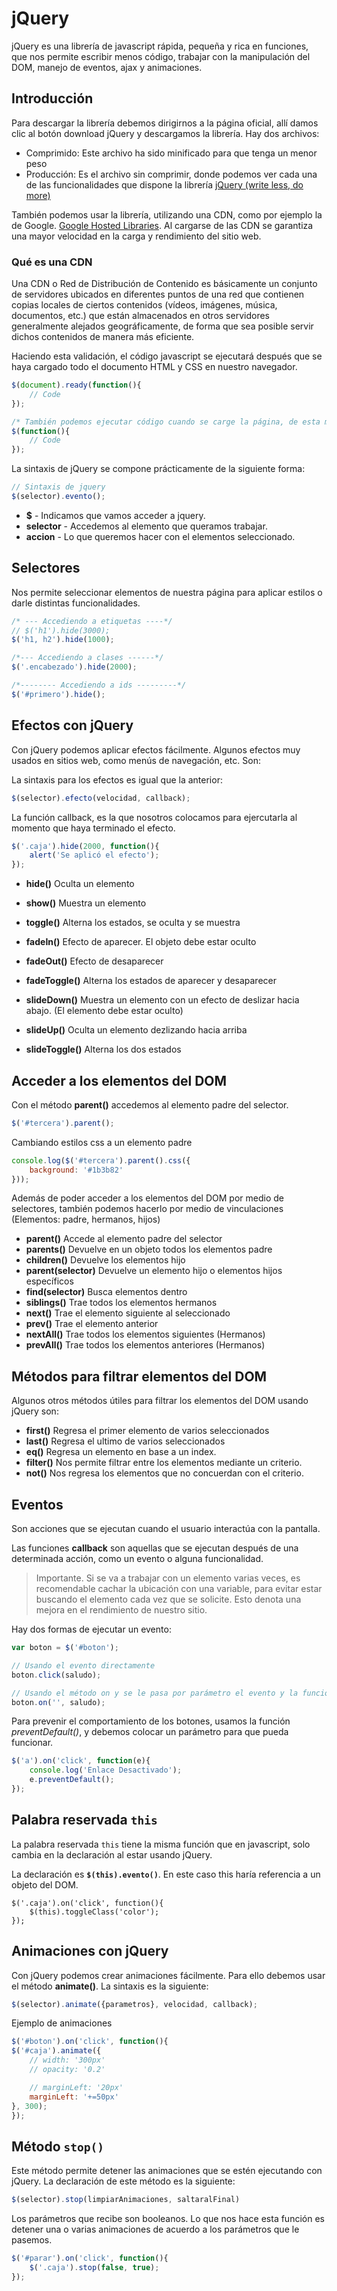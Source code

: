 # jQuery

jQuery es una librería de javascript rápida, pequeña y rica en funciones, que nos permite escribir menos código, trabajar con la manipulación del DOM, manejo de eventos, ajax y animaciones.

## Introducción

Para descargar la librería debemos dirigirnos a la página oficial, allí damos clic al botón download jQuery y descargamos la librería. 
Hay dos archivos:
- Comprimido: Este archivo ha sido minificado para que tenga un menor peso 
- Producción: Es el archivo sin comprimir, donde podemos ver cada una de las funcionalidades que dispone la librería
[jQuery (write less, do more)](https://jquery.com/)

También podemos usar la librería, utilizando una CDN, como por ejemplo la de Google. [Google Hosted Libraries](https://developers.google.com/speed/libraries/). 
Al cargarse de las CDN se garantiza una mayor velocidad en la carga y rendimiento del sitio web.

### Qué es una CDN 

Una CDN o Red de Distribución de Contenido es básicamente un conjunto de servidores ubicados en diferentes puntos de una red que contienen copias locales de ciertos contenidos (vídeos, imágenes, música, documentos, etc.) que están almacenados en otros servidores generalmente alejados geográficamente, de forma que sea posible servir dichos contenidos de manera más eficiente.


Haciendo esta validación, el código javascript se ejecutará después que se haya cargado todo el documento HTML y CSS en nuestro navegador.
```js 
$(document).ready(function(){
	// Code
});

/* También podemos ejecutar código cuando se carge la página, de esta manera*/
$(function(){
	// Code
});
```

La sintaxis de jQuery se compone prácticamente de la siguiente forma: 
```js 
// Sintaxis de jquery
$(selector).evento();
```

- **$** - Indicamos que vamos acceder a jquery.
- **selector** - Accedemos al elemento que queramos trabajar.
- **accion** - Lo que queremos hacer con el elementos seleccionado.

## Selectores
Nos permite seleccionar elementos de nuestra página para aplicar estilos o darle distintas funcionalidades.

```js 
/* --- Accediendo a etiquetas ----*/
// $('h1').hide(3000);
$('h1, h2').hide(1000);

/*--- Accediendo a clases ------*/
$('.encabezado').hide(2000);

/*-------- Accediendo a ids ---------*/
$('#primero').hide();
```


## Efectos con jQuery 
Con jQuery podemos aplicar efectos fácilmente.
Algunos efectos muy usados en sitios web, como menús de navegación, etc. Son:

La sintaxis para los efectos es igual que la anterior:
```js 
$(selector).efecto(velocidad, callback);
```
La función callback, es la que nosotros colocamos para ejercutarla al momento que haya terminado el efecto.
```js 
$('.caja').hide(2000, function(){
	alert('Se aplicó el efecto');
});
```

- **hide()** Oculta un elemento
- **show()** Muestra un elemento
- **toggle()** Alterna los estados, se oculta y se muestra

- **fadeIn()** Efecto de aparecer. El objeto debe estar oculto
- **fadeOut()** Efecto de desaparecer
- **fadeToggle()** Alterna los estados de aparecer y desaparecer

- **slideDown()** Muestra un elemento con un efecto de deslizar hacia abajo. (El elemento debe estar oculto)
- **slideUp()** Oculta un elemento dezlizando hacia arriba
- **slideToggle()** Alterna los dos estados


## Acceder a los elementos del DOM

Con el método **parent()** accedemos al elemento padre del selector. 
```js 
$('#tercera').parent();
```

Cambiando estilos css a un elemento padre 
```js 
console.log($('#tercera').parent().css({
	background: '#1b3b82'
}));
```

Además de poder acceder a los elementos del DOM por medio de selectores, también podemos hacerlo por medio de vinculaciones (Elementos: padre, hermanos, hijos) 
- **parent()** Accede al elemento padre del selector
- **parents()** Devuelve en un objeto todos los elementos padre
- **children()** Devuelve los elementos hijo
- **parent(selector)** Devuelve un elemento hijo o elementos hijos específicos
- **find(selector)** Busca elementos dentro 
- **siblings()** Trae todos los elementos hermanos
- **next()** Trae el elemento siguiente al seleccionado
- **prev()** Trae el elemento anterior 
- **nextAll()** Trae todos los elementos siguientes (Hermanos)
- **prevAll()** Trae todos los elementos anteriores (Hermanos)

## Métodos para filtrar elementos del DOM
Algunos otros métodos útiles para filtrar los elementos del DOM usando jQuery son:
- **first()** Regresa el primer elemento de varios seleccionados
- **last()** Regresa el ultimo de varios seleccionados
- **eq()** Regresa un elemento en base a un index.
- **filter()** Nos permite filtrar entre los elementos mediante un criterio.
- **not()** Nos regresa los elementos que no concuerdan con el criterio.

## Eventos
Son acciones que se ejecutan cuando el usuario interactúa con la pantalla. 

Las funciones **callback** son aquellas que se ejecutan después de una determinada acción, como un evento o alguna funcionalidad.

> Importante. Si se va a trabajar con un elemento varias veces, es recomendable cachar la ubicación con una variable, para evitar estar buscando el elemento cada vez que se solicite. Esto denota una mejora en el rendimiento de nuestro sitio.

Hay dos formas de ejecutar un evento: 
```js 
var boton = $('#boton');

// Usando el evento directamente
boton.click(saludo);

// Usando el método on y se le pasa por parámetro el evento y la función a ejecutar
boton.on('', saludo);

```

Para prevenir el comportamiento de los botones, usamos la función *preventDefault()*, y debemos colocar un parámetro para que pueda funcionar.
```js 
$('a').on('click', function(e){
	console.log('Enlace Desactivado');
	e.preventDefault();
});
```

## Palabra reservada `this`

La palabra reservada `this` tiene la misma función que en javascript, solo cambia en la declaración al estar usando jQuery. 

La declaración es **`$(this).evento()`**. En este caso this haría referencia a un objeto del DOM.

```
$('.caja').on('click', function(){
	$(this).toggleClass('color');
});
```

## Animaciones con jQuery 

Con jQuery podemos crear animaciones fácilmente. Para ello debemos usar el método **animate()**. La sintaxis es la siguiente: 
```js 
$(selector).animate({parametros}, velocidad, callback);
```

Ejemplo de animaciones 
```js 
$('#boton').on('click', function(){
$('#caja').animate({
	// width: '300px'
	// opacity: '0.2'

	// marginLeft: '20px'
	marginLeft: '+=50px'
}, 300);
});
```

## Método `stop()`
Este método permite detener las animaciones que se estén ejecutando con jQuery.
La declaración de este método es la siguiente: 
```js 
$(selector).stop(limpiarAnimaciones, saltaralFinal)
```

Los parámetros que recibe son booleanos. Lo que nos hace esta función es detener una o varias animaciones de acuerdo a los parámetros que le pasemos.

```js 
$('#parar').on('click', function(){
	$('.caja').stop(false, true);
});
```


